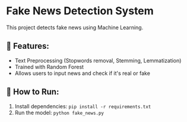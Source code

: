 # Fake News Detection System

This project detects fake news using Machine Learning.

## 📌 Features:
- Text Preprocessing (Stopwords removal, Stemming, Lemmatization)
- Trained with Random Forest
- Allows users to input news and check if it's real or fake

## 🚀 How to Run:
1. Install dependencies: `pip install -r requirements.txt`
2. Run the model: `python fake_news.py`
